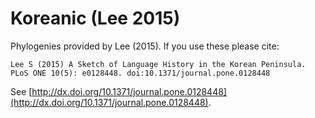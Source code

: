 
# Koreanic (Lee 2015)

Phylogenies provided by Lee (2015). If you use these please cite:

```
Lee S (2015) A Sketch of Language History in the Korean Peninsula. PLoS ONE 10(5): e0128448. doi:10.1371/journal.pone.0128448
```

See  [http://dx.doi.org/10.1371/journal.pone.0128448](http://dx.doi.org/10.1371/journal.pone.0128448).
